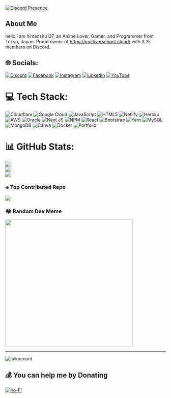 [![Discord Presence](https://lanyard.cnrad.dev/api/733001033135161404)](https://discord.com/users/733001033135161404)
## About Me
hello i am himanshu137, an Anime Lover, Gamer, and Programmer from Tokyo, Japan. Proud owner of https://multiversehost.cloud/ with 3.2k members on Discord.

## 🌐 Socials:
[![Discord](https://img.shields.io/badge/Discord-%237289DA.svg?logo=discord&logoColor=white)](https://discord.gg/multiverse-development-964013065140043786) [![Facebook](https://img.shields.io/badge/Facebook-%231877F2.svg?logo=Facebook&logoColor=white)](https://facebook.com/himanshu137) [![Instagram](https://img.shields.io/badge/Instagram-%23E4405F.svg?logo=Instagram&logoColor=white)](https://instagram.com/himanshu137_) [![LinkedIn](https://img.shields.io/badge/LinkedIn-%230077B5.svg?logo=linkedin&logoColor=white)](https://linkedin.com/in/himanshu137) [![YouTube](https://img.shields.io/badge/YouTube-%23FF0000.svg?logo=YouTube&logoColor=white)](https:/www.youtube.com/channel/UC8fCAJyqY7cy0WEs9lGiYoQ) 

# 💻 Tech Stack:
![Cloudflare](https://img.shields.io/badge/Cloudflare-F38020?style=for-the-badge&logo=Cloudflare&logoColor=white) ![Google Cloud](https://img.shields.io/badge/Google%20Cloud-%234285F4.svg?style=for-the-badge&logo=google-cloud&logoColor=white) ![JavaScript](https://img.shields.io/badge/javascript-%23323330.svg?style=for-the-badge&logo=javascript&logoColor=%23F7DF1E) ![HTML5](https://img.shields.io/badge/html5-%23E34F26.svg?style=for-the-badge&logo=html5&logoColor=white) ![Netlify](https://img.shields.io/badge/netlify-%23000000.svg?style=for-the-badge&logo=netlify&logoColor=#00C7B7) ![Heroku](https://img.shields.io/badge/heroku-%23430098.svg?style=for-the-badge&logo=heroku&logoColor=white) ![AWS](https://img.shields.io/badge/AWS-%23FF9900.svg?style=for-the-badge&logo=amazon-aws&logoColor=white) ![Oracle](https://img.shields.io/badge/Oracle-F80000?style=for-the-badge&logo=oracle&logoColor=white) ![Next JS](https://img.shields.io/badge/Next-black?style=for-the-badge&logo=next.js&logoColor=white) ![NPM](https://img.shields.io/badge/NPM-%23000000.svg?style=for-the-badge&logo=npm&logoColor=white) ![React](https://img.shields.io/badge/react-%2320232a.svg?style=for-the-badge&logo=react&logoColor=%2361DAFB) ![Bootstrap](https://img.shields.io/badge/bootstrap-%23563D7C.svg?style=for-the-badge&logo=bootstrap&logoColor=white) ![Yarn](https://img.shields.io/badge/yarn-%232C8EBB.svg?style=for-the-badge&logo=yarn&logoColor=white) ![MySQL](https://img.shields.io/badge/mysql-%2300f.svg?style=for-the-badge&logo=mysql&logoColor=white) ![MongoDB](https://img.shields.io/badge/MongoDB-%234ea94b.svg?style=for-the-badge&logo=mongodb&logoColor=white) ![Canva](https://img.shields.io/badge/Canva-%2300C4CC.svg?style=for-the-badge&logo=Canva&logoColor=white) ![Docker](https://img.shields.io/badge/docker-%230db7ed.svg?style=for-the-badge&logo=docker&logoColor=white) ![Portfolio](https://img.shields.io/badge/Portfolio-%23000000.svg?style=for-the-badge&logo=firefox&logoColor=#FF7139)
# 📊 GitHub Stats:
![](https://github-readme-stats.vercel.app/api?username=himanshu-137&theme=dark&hide_border=false&include_all_commits=true&count_private=false)<br/>
![](https://github-readme-streak-stats.herokuapp.com/?user=himanshu-137&theme=dark&hide_border=false)<br/>
![](https://github-readme-stats.vercel.app/api/top-langs/?username=himanshu-137&theme=dark&hide_border=false&include_all_commits=true&count_private=false&layout=compact)

### 🔝 Top Contributed Repo
![](https://github-contributor-stats.vercel.app/api?username=himanshu-137&limit=5&theme=dark&combine_all_yearly_contributions=true)

### 😂 Random Dev Meme
<img src='https://api.waifu.pics/sfw/waifu' style="height: 400px;"/>

---
![:aikocount](https://count.getloli.com/get/@himanshu-137?theme=gelbooru)

  ## 💰 You can help me by Donating
  [![Ko-Fi](https://img.shields.io/badge/Ko--fi-F16061?style=for-the-badge&logo=ko-fi&logoColor=white)](https://ko-fi.com/himanshu137) 

  
<!-- Proudly created with GPRM ( https://gprm.itsvg.in ) -->
